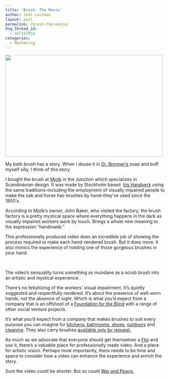 ```yaml
---
title: 'Brush: The Movie'
author: Jodi Lastman
layout: post
permalink: /brush-the-movie/
dsq_thread_id:
  - 327167854
categories:
  - Marketing
---
```

<p style="text-align: left;">
  <a rel="attachment wp-att-5671" href="http://hypenotic.com/meaning-fulmarketing/5668/brush-the-movie/attachment/screen-shot-2011-06-09-at-june-9-5-57pm"><img class="size-full wp-image-5671" title="Screen shot 2011-06-09 at [June 9] 5.57PM" src="http://hypenotic.com/wordpress/wp-content/uploads/2011/06/Screen-shot-2011-06-09-at-June-9-5.57PM.png" alt="" width="496" height="322" /></a>
</p>

My bath brush has a story. When I douse it in [Dr. Bronner&#8217;s ][1]soap and buff myself silly, I think of this story.

I bought the brush at [Mjolk][2] in the Junction which specializes in Scandinavian design. It was made by Stockholm based  [Iris Handverk][3] using the same traditions–including the employment of visually impaired people to make the oak and horse hair brushes by hand–they&#8217;ve used since the 1800&#8242;s.

According to Mjolk&#8217;s owner, John Baker, who visited the factory, the brush factory is a pretty mystical space where everything happens in the dark as visually impaired workers work by touch. Brings a whole new meaning to the expression &#8220;handmade.&#8221;

This professionally produced video does an incredible job of showing the process required to make each hand-rendered brush. But it does more. It also mimics the experience of holding one of those gorgeous brushes in your hand.

&nbsp;



The video&#8217;s sensuality turns something as mundane as a scrub brush into an artistic and mystical experience.

There&#8217;s no fetishizing of the workers&#8217; visual impairment. It&#8217;s quietly suggested and respectfully rendered. It&#8217;s about the presence of well-worn hands, not the absence of sight. Which is what you&#8217;d expect from a company that is an offshoot of a [Foundation for the Blind][4] with a range of other social venture projects.

It&#8217;s what you&#8217;d expect from a company that makes brushes to suit every purpose you can imagine for [kitchens, ][5][bathrooms, ][6][shoes][7], [outdoors][8] and [cleaning][9]. They also carry brushes [available only by request.][10]

As much as we advocate that everyone should get themselves a [Flip][11] and use it, there&#8217;s a valuable place for professionally made video. And a place for artistic vision. Perhaps most importantly, there needs to be time and space to consider how a video can enhance the experience and enrich the story.

Sure the video could be shorter. But so could [War and Peace.][12]

 [1]: http://www.drbronner.com/
 [2]: http://mjolk.ca/
 [3]: http://www.iris.se/174.html
 [4]: http://www.synskadadesstiftelse.se/
 [5]: http://www.iris.se/1575.html?showFolder=19.51ddd3b10fa0c64b24800010248
 [6]: http://www.iris.se/1573.html?showFolder=19.51ddd3b10fa0c64b24800010099
 [7]: http://www.iris.se/1579.html?showFolder=19.51ddd3b10fa0c64b24800010539
 [8]: http://www.iris.se/1581.html?showFolder=19.51ddd3b10fa0c64b24800010665
 [9]: http://www.iris.se/1577.html?showFolder=19.51ddd3b10fa0c64b24800010400
 [10]: http://www.iris.se/2784.html?showFolder=19.2f448c3b11da7aac4a880004854
 [11]: http://www.theflip.com/en-ca/
 [12]: http://en.wikipedia.org/wiki/War_and_Peace